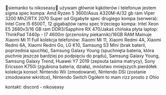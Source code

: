 🗿siemanko tu nikoseasy🗿
używam głównie kąkóterów i telefonuw 
jestem sigma
spec kompa: Amd Ryzen 5 3600/Asus A320M-A/32 gb ram Viper 3200 MhZ/RTX 2070 Super od Gigabyte
spec drugiego kompa (serwera): Intel Core I5 6500T, 12 gigabajtów ramu
spec trzeciego kompa: Intel Xeon E5 2680v3/16 GB ram DDR3/Sapphire RX 470/Jakaś chińska płyta
laptop: ThinkPad T440p - I7 4600m (przenośny piekarnik)/16GB RAM
Mainuje Xiaomi Mi 11 
Full kolekcja telefonów: Xiaomi Mi 11, Xiaomi Redmi 4A, Xiaomi Redmi 6A, Xiaomi Redmi Go, LG K10,  Samsung S3 Mini (brak baterii, poprzednia spuchła), Samsung Galaxy Young (spuchnięta bateria, która puchnie jeszcze bardziej po podpięciu do prądu), Samsung Galaxy Young, Samsung Galaxy Trend, Huawei Y7 2019 (zepsuta taśma matrycy), Sony Ericsson K750i (zgubiona bateria, działa), mnóstwo mniejszych pierdółek
kolekcja konsol: Nintendo Wii (zmodowane), Nintendo DSi (zostanie zmodowane wkrótce), Nintendo Switch
Ogółem to mam rizz prosto z Ohio

kontakt:
discord - nikoseasy
